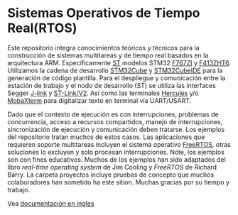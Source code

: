 # Sistemas Operativos de Tiempo Real(RTOS)

Este repositorio integra conocimientos teóricos y técnicos para la construcción de sistemas multitareas y de tiempo real basados en la arquitectura ARM. Específicamente [ST]( https://www.st.com/content/st_com/en.html) modelos STM32 [F767ZI](https://www.st.com/en/microcontrollers-microprocessors/stm32f767zi.html) y [F413ZHT6](https://www.st.com/en/microcontrollers-microprocessors/stm32f413zh.html). Utilizamos la cadena de desarrollo [STM32Cube](https://www.st.com/content/st_com/en/products/ecosystems/stm32-open-development-environment/stm32cube.html) y [STM32CubeIDE](https://www.st.com/en/development-tools/stm32cubeide.html) para la generación de código plantilla. Para el despliegue y comunicación entre la estación de trabajo y el nodo de desarrollo (ST) se utiliza las interfaces Segger [J-link](https://www.segger.com/downloads/jlink/) y [ST-Link/V2](https://www.st.com/en/development-tools/stsw-link009.html). Así como las terminales [Hercules](https://www.hw-group.com/software/hercules-setup-utility) y/o [MobaXterm](https://mobaxterm.mobatek.net/) para digitalizar texto en terminal vía UART/USART. 

Dado que el contexto de ejecución es con interrupciones, problemas de concurrencia, acceso a recursos compartidos, manejo de interrupciones, sincronización de ejecución y comunicación deben tratarse. Los ejemplos del repositorio tratan muchos de estos casos. Las aplicaciones que requieren soporte multitareas incluyen el sistema operativo [FreeRTOS](https://www.freertos.org/), otras soluciones lo excluyen y solo procesan interrupciones. Note, los ejemplos son con fines educativos. Muchos de los ejemplos han sido adaptados del libro *real-time operating system* de Jim Cooling y *FreeRTOS* de Richard Barry. La carpeta proyectos incluye pruebas de concepto que muchos colaboradores han sometido ha este sition. Muchas gracias por su tiempo y trabajo. 

Vea [documentación en ingles](Readme.md)